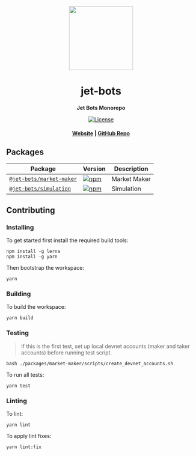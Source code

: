 <div align="center">
  <img height="170" src="https://293354890-files.gitbook.io/~/files/v0/b/gitbook-legacy-files/o/assets%2F-M_72skN1dye71puMdjs%2F-Miqzl5oK1cXXAkARfER%2F-Mis-yeKp1Krh7JOFzQG%2Fjet_logomark_color.png?alt=media&token=0b8dfc84-37d7-455d-9dfd-7bb59cee5a1a" />

  <h1>jet-bots</h1>

  <p>
    <strong>Jet Bots Monorepo</strong>
  </p>

  <p>
    <a target="_blank" href="https://opensource.org/licenses/AGPL-3.0">
      <img alt="License" src="https://img.shields.io/badge/license-AGPL--3.0--or--later-blue" />
    </a>
  </p>

  <h4>
    <a href="https://jetprotocol.io/">Website</a>
    <span> | </span>
    <a href="https://github.com/jet-lab/jet-bots">GitHub Repo</a>
  </h4>
</div>

## Packages

| Package                                             | Version                                                                                                                   | Description                                             |
| --------------------------------------------------- | ------------------------------------------------------------------------------------------------------------------------- | ------------------------------------------------------- |
| [`@jet-bots/market-maker`](/packages/market-maker)           | [![npm](https://img.shields.io/npm/v/@jet-bots/market-maker.svg)](https://www.npmjs.com/package@jet-bots/market-maker)           | Market Maker |
| [`@jet-bots/simulation`](/packages/simulation)           | [![npm](https://img.shields.io/npm/v/@jet-bots/simulation.svg)](https://www.npmjs.com/package/@jet-bots/simulation)           | Simulation |

## Contributing

### Installing

To get started first install the required build tools:

```
npm install -g lerna
npm install -g yarn
```

Then bootstrap the workspace:

```
yarn
```

### Building

To build the workspace:

```
yarn build
```

### Testing

> If this is the first test, set up local devnet accounts (maker and taker accounts) before running test script.

```
bash ./packages/market-maker/scripts/create_devnet_accounts.sh
```

To run all tests:

```
yarn test
```

### Linting

To lint:

```
yarn lint
```

To apply lint fixes:

```
yarn lint:fix
```
